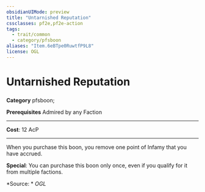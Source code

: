 ```yaml
---
obsidianUIMode: preview
title: "Untarnished Reputation"
cssclasses: pf2e,pf2e-action
tags:
  - trait/common
  - category/pfsboon
aliases: "Item.6eBTpe0RuwtfP9L8"
license: OGL
---
```

# Untarnished Reputation

### 

**Category** pfsboon; 



**Prerequisites** Admired by any Faction
* * *
**Cost**: 12 AcP

* * *

When you purchase this boon, you remove one point of Infamy that you have accrued.

**Special**: You can purchase this boon only once, even if you qualify for it from multiple factions.

*Source: *
*OGL*